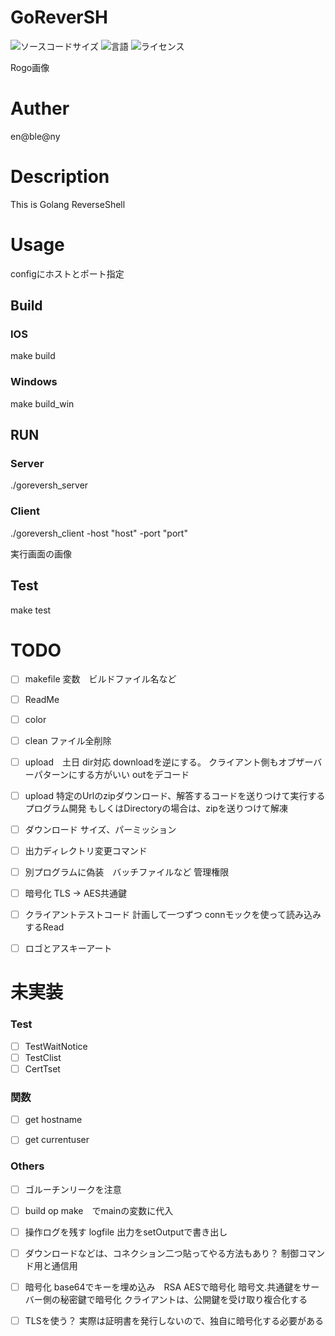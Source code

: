 # GoReverSH
![ソースコードサイズ](https://img.shields.io/github/repo-size/geniusmaaakun/GoReverSH)
![言語](https://img.shields.io/github/languages/top/geniusmaaakun/GoReverSH)
![ライセンス](https://img.shields.io/github/license/geniusmaaakun/GoReverSH)


Rogo画像

# Auther 
en@ble@ny

# Description
This is Golang ReverseShell

# Usage
configにホストとポート指定

## Build
### IOS
make build
### Windows
make build_win

## RUN
### Server
./goreversh_server
### Client
./goreversh_client -host "host" -port "port"


実行画面の画像


## Test
make test


# TODO
- [ ] makefile
変数　ビルドファイル名など

- [ ] ReadMe

- [ ] color

- [ ] clean
    ファイル全削除


- [ ] upload　土日
    dir対応
    downloadを逆にする。
    クライアント側もオブザーバーパターンにする方がいい
    outをデコード　

- [ ] upload
特定のUrlのzipダウンロード、解答するコードを送りつけて実行するプログラム開発
もしくはDirectoryの場合は、zipを送りつけて解凍


- [ ] ダウンロード
    サイズ、パーミッション

- [ ] 出力ディレクトリ変更コマンド


- [ ] 別プログラムに偽装　バッチファイルなど
管理権限


- [ ] 暗号化
TLS -> AES共通鍵


- [ ] クライアントテストコード 
計画して一つずつ
connモックを使って読み込みするRead


- [ ] ロゴとアスキーアート

# 未実装
### Test
- [ ] TestWaitNotice
- [ ] TestClist
- [ ] CertTset

### 関数
- [ ] get hostname
- [ ] get currentuser


### Others
- [ ] ゴルーチンリークを注意

- [ ] build op make　でmainの変数に代入

- [ ] 操作ログを残す
logfile
出力をsetOutputで書き出し


- [ ] ダウンロードなどは、コネクション二つ貼ってやる方法もあり？
制御コマンド用と通信用


- [ ] 暗号化
base64でキーを埋め込み　RSA AESで暗号化
暗号文.共通鍵をサーバー側の秘密鍵で暗号化
クライアントは、公開鍵を受け取り複合化する


- [ ] TLSを使う？
実際は証明書を発行しないので、独自に暗号化する必要がある